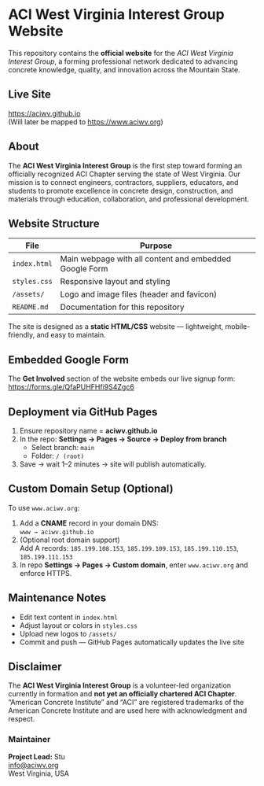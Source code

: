 # ACI West Virginia Interest Group Website

This repository contains the **official website** for the *ACI West Virginia Interest Group*, a forming professional network dedicated to advancing concrete knowledge, quality, and innovation across the Mountain State.

## Live Site
https://aciwv.github.io  
(Will later be mapped to https://www.aciwv.org)

## About
The **ACI West Virginia Interest Group** is the first step toward forming an officially recognized ACI Chapter serving the state of West Virginia. Our mission is to connect engineers, contractors, suppliers, educators, and students to promote excellence in concrete design, construction, and materials through education, collaboration, and professional development.

## Website Structure
| File | Purpose |
|------|---------|
| `index.html` | Main webpage with all content and embedded Google Form |
| `styles.css` | Responsive layout and styling |
| `/assets/` | Logo and image files (header and favicon) |
| `README.md` | Documentation for this repository |

The site is designed as a **static HTML/CSS** website — lightweight, mobile-friendly, and easy to maintain.

## Embedded Google Form
The **Get Involved** section of the website embeds our live signup form:  
https://forms.gle/QfaPUHFHfi9S4Zgc6

## Deployment via GitHub Pages
1. Ensure repository name = **aciwv.github.io**
2. In the repo: **Settings → Pages → Source → Deploy from branch**  
   - Select branch: `main`  
   - Folder: `/ (root)`
3. Save → wait 1–2 minutes → site will publish automatically.

## Custom Domain Setup (Optional)
To use `www.aciwv.org`:
1. Add a **CNAME** record in your domain DNS:  
   `www → aciwv.github.io`
2. (Optional root domain support)  
   Add A records: `185.199.108.153`, `185.199.109.153`, `185.199.110.153`, `185.199.111.153`
3. In repo **Settings → Pages → Custom domain**, enter `www.aciwv.org` and enforce HTTPS.

## Maintenance Notes
- Edit text content in `index.html`
- Adjust layout or colors in `styles.css`
- Upload new logos to `/assets/`
- Commit and push — GitHub Pages automatically updates the live site

## Disclaimer
The **ACI West Virginia Interest Group** is a volunteer-led organization currently in formation and **not yet an officially chartered ACI Chapter**. “American Concrete Institute” and “ACI” are registered trademarks of the American Concrete Institute and are used here with acknowledgment and respect.

### Maintainer
**Project Lead:** Stu  
info@aciwv.org  
West Virginia, USA
